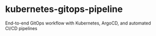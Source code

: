 # kubernetes-gitops-pipeline
End-to-end GitOps workflow with Kubernetes, ArgoCD, and automated CI/CD pipelines
